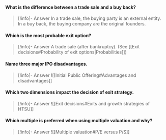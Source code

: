 #### What is the difference between a trade sale and a buy back?
> [!info]- Answer
> In a trade sale, the buying party is an external entity. In a buy back, the buying company are the original founders.
#### Which is the most probable exit option?
> [!info]- Answer
> A trade sale (after bankruptcy). 
> (See [[Exit decisions#Probability of exit options|Probabilities]])
#### Name three major IPO disadvantages.
> [!info]- Answer
> ![[Initial Public Offering#Advantages and disadvantages]]
#### Which two dimensions impact the decision of exit strategy.
> [!info]- Answer
> ![[Exit decisions#Exits and growth strategies of HTSU]]
#### Which multiple is preferred when using multiple valuation and why? 
> [!info]- Answer
> ![[Multiple valuation#P/E versus P/S]]